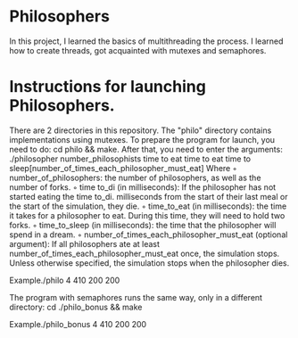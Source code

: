 # Philosophers

In this project, I learned the basics of multithreading the process.
I learned how to create threads, got acquainted with mutexes and semaphores.

# Instructions for launching Philosophers.

There are 2 directories in this repository. The "philo" directory contains implementations using mutexes. To prepare the program for launch, you need to do: 
cd philo && make.
After that, you need to enter the arguments:
./philosopher number_philosophists time to eat time to eat time to sleep[number_of_times_each_philosopher_must_eat]
Where 
◦ number_of_philosophers: the number of philosophers, as well as the number
of forks.
◦ time to_di (in milliseconds): If the philosopher has not started eating the time to_di.
milliseconds from the start of their last meal or the start of the simulation, they die.
◦ time_to_eat (in milliseconds): the time it takes for a philosopher to eat.
During this time, they will need to hold two forks.
◦ time_to_sleep (in milliseconds): the time that the philosopher will spend in a dream.
◦ number_of_times_each_philosopher_must_eat (optional argument): If all
philosophers ate at least number_of_times_each_philosopher_must_eat
once, the simulation stops. Unless otherwise specified, the simulation stops when
the philosopher dies.

Example./philo 4 410 200 200

The program with semaphores runs the same way, only in a different directory:
cd ./philo_bonus && make

Example./philo_bonus 4 410 200 200
